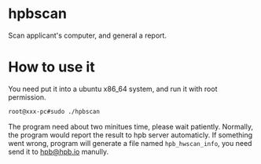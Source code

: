 # hpbscan
Scan applicant's computer, and general a report.

# How to use it
You need put it into a ubuntu x86_64 system, and run it with root permission.


```sh
root@xxx-pc#sudo ./hpbscan 
```
The program need about two minitues time, please wait patiently.
Normally, the program would report the result to hpb server automaticly.
If something went wrong, program will generate a file named 
`hpb_hwscan_info`, you need send it to hpb@hpb.io manully.
